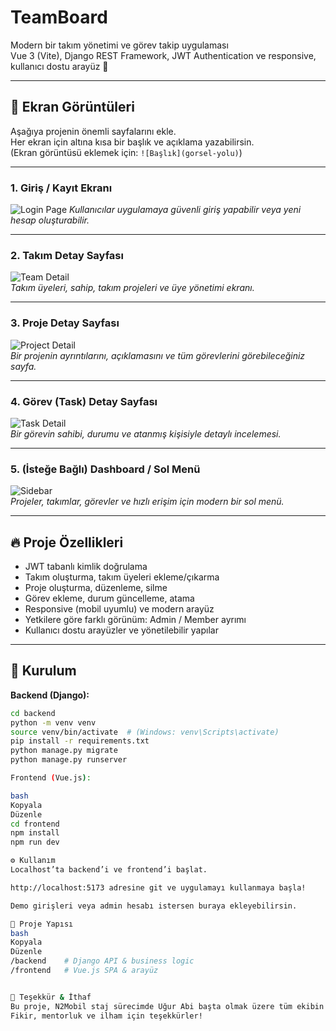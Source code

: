 # TeamBoard

Modern bir takım yönetimi ve görev takip uygulaması  
Vue 3 (Vite), Django REST Framework, JWT Authentication ve responsive, kullanıcı dostu arayüz 🚀

---

## 📸 Ekran Görüntüleri

Aşağıya projenin önemli sayfalarını ekle.  
Her ekran için altına kısa bir başlık ve açıklama yazabilirsin.  
(Ekran görüntüsü eklemek için: `![Başlık](gorsel-yolu)`)

---

### 1. Giriş / Kayıt Ekranı

![Login Page](<img width="1920" height="923" alt="login" src="https://github.com/user-attachments/assets/0737f8a4-d398-4c31-ae1e-306214d2188c" />)
*Kullanıcılar uygulamaya güvenli giriş yapabilir veya yeni hesap oluşturabilir.*

---

### 2. Takım Detay Sayfası

![Team Detail](<img width="1920" height="922" alt="teamDetail" src="https://github.com/user-attachments/assets/565186ed-60c7-4ec9-833d-1d8400062c03" />)  
*Takım üyeleri, sahip, takım projeleri ve üye yönetimi ekranı.*

---

### 3. Proje Detay Sayfası

![Project Detail](<img width="1920" height="924" alt="projectDetail" src="https://github.com/user-attachments/assets/995187e3-e97b-48fe-8e9f-09c41103595c" />)  
*Bir projenin ayrıntılarını, açıklamasını ve tüm görevlerini görebileceğiniz sayfa.*

---

### 4. Görev (Task) Detay Sayfası

![Task Detail](<img width="1920" height="927" alt="taskDetail" src="https://github.com/user-attachments/assets/7e21c20c-31ff-45d0-9a95-8fcd25144a12" />)  
*Bir görevin sahibi, durumu ve atanmış kişisiyle detaylı incelemesi.*

---

### 5. (İsteğe Bağlı) Dashboard / Sol Menü

![Sidebar](<img width="1920" height="919" alt="profile" src="https://github.com/user-attachments/assets/276a1d6b-b540-498f-b735-29d0f27edb98" />)  
*Projeler, takımlar, görevler ve hızlı erişim için modern bir sol menü.*

---

## 🔥 Proje Özellikleri

- JWT tabanlı kimlik doğrulama
- Takım oluşturma, takım üyeleri ekleme/çıkarma
- Proje oluşturma, düzenleme, silme
- Görev ekleme, durum güncelleme, atama
- Responsive (mobil uyumlu) ve modern arayüz
- Yetkilere göre farklı görünüm: Admin / Member ayrımı
- Kullanıcı dostu arayüzler ve yönetilebilir yapılar

---

## 🚀 Kurulum

**Backend (Django):**
```bash
cd backend
python -m venv venv
source venv/bin/activate  # (Windows: venv\Scripts\activate)
pip install -r requirements.txt
python manage.py migrate
python manage.py runserver

Frontend (Vue.js):

bash
Kopyala
Düzenle
cd frontend
npm install
npm run dev

⚙️ Kullanım
Localhost’ta backend’i ve frontend’i başlat.

http://localhost:5173 adresine git ve uygulamayı kullanmaya başla!

Demo girişleri veya admin hesabı istersen buraya ekleyebilirsin.

📂 Proje Yapısı
bash
Kopyala
Düzenle
/backend    # Django API & business logic
/frontend   # Vue.js SPA & arayüz


🙏 Teşekkür & İthaf
Bu proje, N2Mobil staj sürecimde Uğur Abi başta olmak üzere tüm ekibin desteğiyle geliştirilmiştir.
Fikir, mentorluk ve ilham için teşekkürler!

